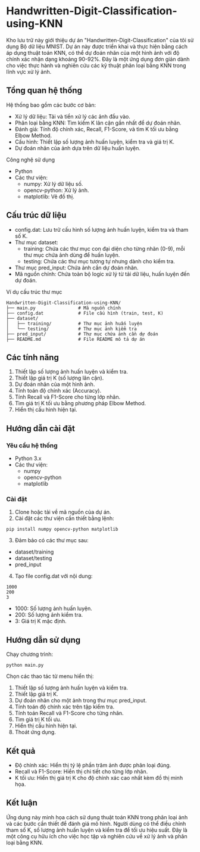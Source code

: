 # Handwritten-Digit-Classification-using-KNN
Kho lưu trữ này giới thiệu dự án "Handwritten-Digit-Classification" của tôi sử dụng Bộ dữ liệu MNIST. Dự án này được triển khai và thực hiện bằng cách áp dụng thuật toán KNN, có thể dự đoán nhãn của một hình ảnh với độ chính xác nhận dạng khoảng 90-92%. Đây là một ứng dụng đơn giản dành cho việc thực hành và nghiên cứu các kỹ thuật phân loại bằng KNN trong lĩnh vực xử lý ảnh.
  
## Tổng quan hệ thống
Hệ thống bao gồm các bước cơ bản:
- Xử lý dữ liệu: Tải và tiền xử lý các ảnh đầu vào.
- Phân loại bằng KNN: Tìm kiếm K lân cận gần nhất để dự đoán nhãn.
- Đánh giá: Tính độ chính xác, Recall, F1-Score, và tìm K tối ưu bằng Elbow Method.
- Cấu hình: Thiết lập số lượng ảnh huấn luyện, kiểm tra và giá trị K.
- Dự đoán nhãn của ảnh dựa trên dữ liệu huấn luyện.

Công nghệ sử dụng
- Python
- Các thư viện:
  + numpy: Xử lý dữ liệu số.
  + opencv-python: Xử lý ảnh.
  + matplotlib: Vẽ đồ thị.

## Cấu trúc dữ liệu
- config.dat: Lưu trữ cấu hình số lượng ảnh huấn luyện, kiểm tra và tham số K.
- Thư mục dataset:
  + training: Chứa các thư mục con đại diện cho từng nhãn (0-9), mỗi thư mục chứa ảnh dùng để huấn luyện.
  + testing: Chứa các thư mục tương tự nhưng dành cho kiểm tra.
- Thư mục pred_input: Chứa ảnh cần dự đoán nhãn.
- Mã nguồn chính: Chứa toàn bộ logic xử lý từ tải dữ liệu, huấn luyện đến dự đoán.

Ví dụ cấu trúc thư mục
```
Handwritten-Digit-Classification-using-KNN/
├── main.py                # Mã nguồn chính
├── config.dat             # File cấu hình (train, test, K)
├── dataset/
│   ├── training/          # Thư mục ảnh huấn luyện
│   └── testing/           # Thư mục ảnh kiểm tra
├── pred_input/            # Thư mục chứa ảnh cần dự đoán
├── README.md              # File README mô tả dự án
```

## Các tính năng
1. Thiết lập số lượng ảnh huấn luyện và kiểm tra.
2. Thiết lập giá trị K (số lượng lân cận).
3. Dự đoán nhãn của một hình ảnh.
4. Tính toán độ chính xác (Accuracy).
5. Tính Recall và F1-Score cho từng lớp nhãn.
6. Tìm giá trị K tối ưu bằng phương pháp Elbow Method.
7. Hiển thị cấu hình hiện tại.

## Hướng dẫn cài đặt
### Yêu cầu hệ thống
- Python 3.x
- Các thư viện:
  + numpy
  + opencv-python
  + matplotlib
### Cài đặt
1. Clone hoặc tải về mã nguồn của dự án.
2. Cài đặt các thư viện cần thiết bằng lệnh:
```
pip install numpy opencv-python matplotlib
```
3. Đảm bảo có các thư mục sau:
- dataset/training
- dataset/testing
- pred_input
4. Tạo file config.dat với nội dung:
```
1000
200
3
```
- 1000: Số lượng ảnh huấn luyện.
- 200: Số lượng ảnh kiểm tra.
- 3: Giá trị K mặc định.

## Hướng dẫn sử dụng
Chạy chương trình:
```
python main.py
```
Chọn các thao tác từ menu hiển thị:
1. Thiết lập số lượng ảnh huấn luyện và kiểm tra.
2. Thiết lập giá trị K.
3. Dự đoán nhãn cho một ảnh trong thư mục pred_input.
4. Tính toán độ chính xác trên tập kiểm tra.
5. Tính toán Recall và F1-Score cho từng nhãn.
6. Tìm giá trị K tối ưu.
7. Hiển thị cấu hình hiện tại.
8. Thoát ứng dụng.

## Kết quả
- Độ chính xác: Hiển thị tỷ lệ phần trăm ảnh được phân loại đúng.
- Recall và F1-Score: Hiển thị chi tiết cho từng lớp nhãn.
- K tối ưu: Hiển thị giá trị K cho độ chính xác cao nhất kèm đồ thị minh họa.
## Kết luận
Ứng dụng này minh họa cách sử dụng thuật toán KNN trong phân loại ảnh và các bước cần thiết để đánh giá mô hình. Người dùng có thể điều chỉnh tham số K, số lượng ảnh huấn luyện và kiểm tra để tối ưu hiệu suất. Đây là một công cụ hữu ích cho việc học tập và nghiên cứu về xử lý ảnh và phân loại bằng KNN.






